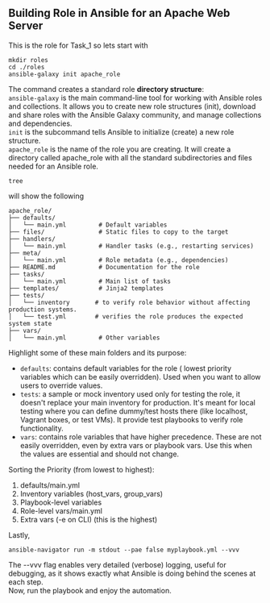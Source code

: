 ## Building Role in Ansible for an Apache Web Server
This is the role for Task_1 so lets start with  

```
mkdir roles
cd ./roles
ansible-galaxy init apache_role
```
The command creates a standard role **directory structure**:  
`ansible-galaxy` is the main command-line tool for working with Ansible roles and collections. It allows you to create new role structures (init), download and share roles with the Ansible Galaxy community, and manage collections and dependencies.  
`init` is the subcommand tells Ansible to initialize (create) a new role structure.  
`apache_role` is the name of the role you are creating. It will create a directory called apache_role with all the standard subdirectories and files needed for an Ansible role.  

```
tree
```
will show the following
```
apache_role/
├── defaults/
│   └── main.yml         # Default variables
├── files/               # Static files to copy to the target
├── handlers/
│   └── main.yml         # Handler tasks (e.g., restarting services)
├── meta/
│   └── main.yml         # Role metadata (e.g., dependencies)
├── README.md            # Documentation for the role
├── tasks/
│   └── main.yml         # Main list of tasks
├── templates/           # Jinja2 templates
├── tests/
│   └── inventory       # to verify role behavior without affecting production systems.
│   └── test.yml        # verifies the role produces the expected system state
├── vars/
│   └── main.yml         # Other variables
```
Highlight some of these main folders and its purpose:  
- `defaults`: contains default variables for the role ( lowest priority variables which can be easily overridden). Used when you want to allow users to override values.  
- `tests`: a sample or mock inventory used only for testing the role, it doesn't replace your main inventory for production. It's meant for local testing where you can define dummy/test hosts there (like localhost, Vagrant boxes, or test VMs). It provide test playbooks to verify role functionality.   
- `vars`: contains role variables that have higher precedence. These are not easily overridden, even by extra vars or playbook vars. Use this when the values are essential and should not change.  

Sorting the Priority (from lowest to highest):
1. defaults/main.yml
2. Inventory variables (host_vars, group_vars)
3. Playbook-level variables
4. Role-level vars/main.yml
5. Extra vars (-e on CLI) (this is the highest)

Lastly,

```
ansible-navigator run -m stdout --pae false myplaybook.yml --vvv
```
The --vvv flag enables very detailed (verbose) logging, useful for debugging, as it shows exactly what Ansible is doing behind the scenes at each step.  
Now, run the playbook and enjoy the automation.  